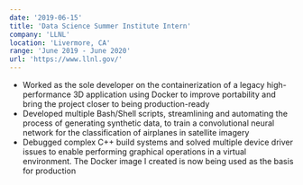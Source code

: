 ```yaml
---
date: '2019-06-15'
title: 'Data Science Summer Institute Intern'
company: 'LLNL'
location: 'Livermore, CA'
range: 'June 2019 - June 2020'
url: 'https://www.llnl.gov/'
---
```


- Worked as the sole developer on the containerization of a legacy high-performance 3D application using Docker to improve portability and bring the project closer to being production-ready
- Developed multiple Bash/Shell scripts, streamlining and automating the process of generating synthetic data, to train a convolutional neural network for the classification of airplanes in satellite imagery
- Debugged complex C++ build systems and solved multiple device driver issues to enable performing graphical operations in a virtual environment. The Docker image I created is now being used as the basis for production
